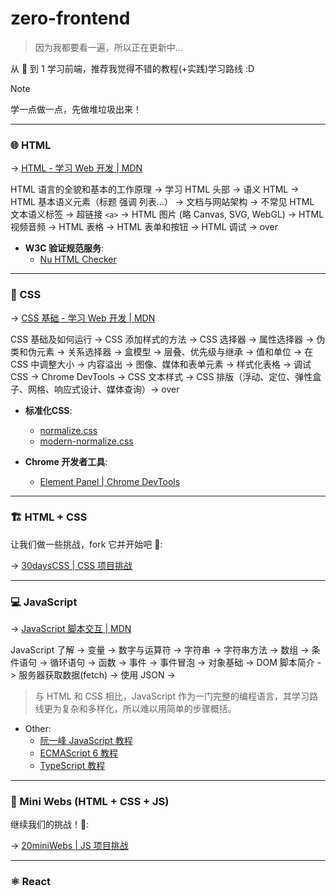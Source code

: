 # zero-frontend

> 因为我都要看一遍，所以正在更新中...

从 🥚 到 1 学习前端，推荐我觉得不错的教程(+实践)学习路线 :D

> [!NOTE]
> 学一点做一点，先做堆垃圾出来！

---

### 🌐 HTML

-> [HTML - 学习 Web 开发 | MDN](https://developer.mozilla.org/zh-CN/docs/Learn_web_development/Core/Structuring_content)

HTML 语言的全貌和基本的工作原理 -> 学习 HTML 头部 -> 语义 HTML -> HTML 基本语义元素（标题 强调 列表…） -> 文档与网站架构 -> 不常见 HTML 文本语义标签 -> 超链接 `<a>` -> HTML 图片 (略 Canvas, SVG, WebGL) -> HTML 视频音频 -> HTML 表格 -> HTML 表单和按钮 -> HTML 调试 -> over

- **W3C 验证规范服务**:
  - [Nu HTML Checker](https://validator.w3.org/nu/)

---

### 🎨 CSS

-> [CSS 基础 - 学习 Web 开发 | MDN](https://developer.mozilla.org/zh-CN/docs/Learn_web_development/Core/Styling_basics)

CSS 基础及如何运行 -> CSS 添加样式的方法 -> CSS 选择器 -> 属性选择器 -> 伪类和伪元素 -> 关系选择器 -> 盒模型 -> 层叠、优先级与继承 -> 值和单位 -> 在 CSS 中调整大小 -> 内容溢出 -> 图像、媒体和表单元素 -> 样式化表格 -> 调试 CSS -> Chrome DevTools -> CSS 文本样式 -> CSS 排版（浮动、定位、弹性盒子、网格、响应式设计、媒体查询）-> over

- **标准化CSS**:
  - [normalize.css](https://necolas.github.io/normalize.css/)
  - [modern-normalize.css](https://github.com/sindresorhus/modern-normalize)

- **Chrome 开发者工具**:
  - [Element Panel | Chrome DevTools](https://developer.chrome.google.cn/docs/devtools/elements?hl=zh-cn)

---

### 🏗 HTML + CSS

让我们做一些挑战，fork 它并开始吧 🚀:

-> [30daysCSS | CSS 项目挑战](https://github.com/dogxii/30daysCSS)

---

### 💻 JavaScript

-> [JavaScript 脚本交互 | MDN](https://developer.mozilla.org/zh-CN/docs/Learn_web_development/Core/Scripting)

JavaScript 了解 -> 变量 -> 数字与运算符 -> 字符串 -> 字符串方法 -> 数组 -> 条件语句 -> 循环语句 -> 函数 -> 事件 -> 事件冒泡 -> 对象基础 -> DOM 脚本简介 -> 服务器获取数据(fetch) -> 使用 JSON ->

> 与 HTML 和 CSS 相比，JavaScript 作为一门完整的编程语言，其学习路线更为复杂和多样化，所以难以用简单的步骤概括。

- Other:
  - [阮一峰 JavaScript 教程](https://wangdoc.com/javascript/)
  - [ECMAScript 6 教程](https://wangdoc.com/es6)
  - [TypeScript 教程](https://wangdoc.com/typescript/)

---

### 🧩 Mini Webs (HTML + CSS + JS)

继续我们的挑战！🚀:

-> [20miniWebs | JS 项目挑战](https://github.com/dogxii/miniWebs)

---

### ⚛ React
